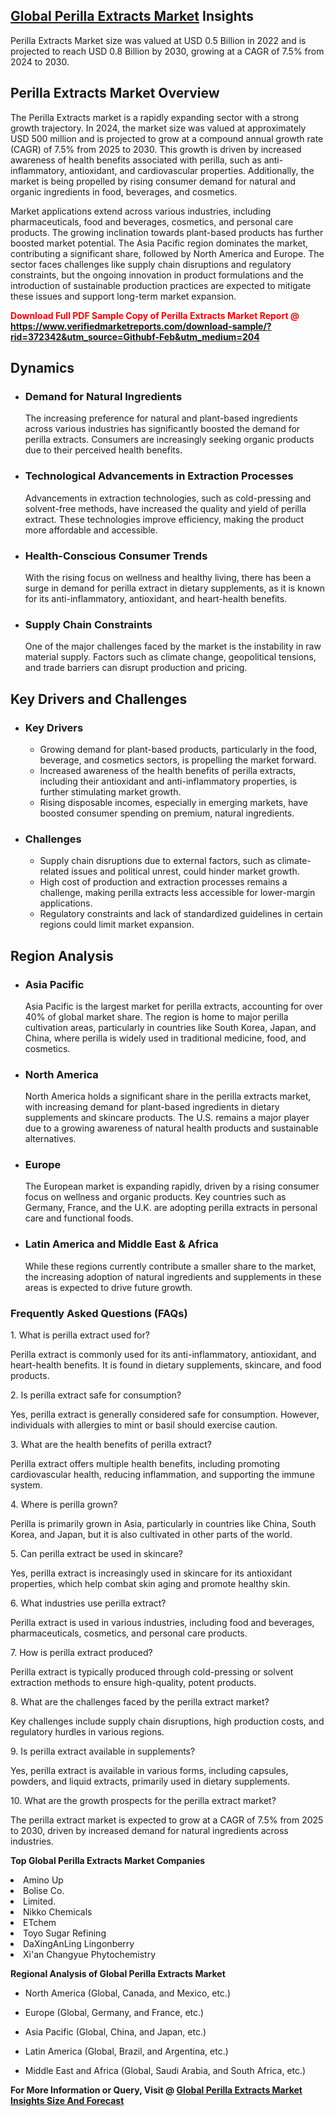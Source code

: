 <h2><a href="https://www.verifiedmarketreports.com/download-sample/?rid=372342&amp;utm_source=Githubf&amp;utm_medium=204" target="_blank">Global Perilla Extracts Market</a> Insights</h2><p>Perilla Extracts Market size was valued at USD 0.5 Billion in 2022 and is projected to reach USD 0.8 Billion by 2030, growing at a CAGR of 7.5% from 2024 to 2030.</p><p> <h2>Perilla Extracts Market Overview</h2> <p>The Perilla Extracts market is a rapidly expanding sector with a strong growth trajectory. In 2024, the market size was valued at approximately USD 500 million and is projected to grow at a compound annual growth rate (CAGR) of 7.5% from 2025 to 2030. This growth is driven by increased awareness of health benefits associated with perilla, such as anti-inflammatory, antioxidant, and cardiovascular properties. Additionally, the market is being propelled by rising consumer demand for natural and organic ingredients in food, beverages, and cosmetics.</p> <p>Market applications extend across various industries, including pharmaceuticals, food and beverages, cosmetics, and personal care products. The growing inclination towards plant-based products has further boosted market potential. The Asia Pacific region dominates the market, contributing a significant share, followed by North America and Europe. The sector faces challenges like supply chain disruptions and regulatory constraints, but the ongoing innovation in product formulations and the introduction of sustainable production practices are expected to mitigate these issues and support long-term market expansion.</p> <p><b><p><span class=""><span style="color: #ff0000;"><strong>Download Full PDF Sample Copy of Perilla Extracts Market Report</strong> @ </span><a href="https://www.verifiedmarketreports.com/download-sample/?rid=372342&amp;utm_source=Githubf-Feb&amp;utm_medium=204" target="_blank">https://www.verifiedmarketreports.com/download-sample/?rid=372342&amp;utm_source=Githubf-Feb&amp;utm_medium=204</a></span></p></b></p> <h2>Dynamics</h2> <ul> <li><h3>Demand for Natural Ingredients</h3> The increasing preference for natural and plant-based ingredients across various industries has significantly boosted the demand for perilla extracts. Consumers are increasingly seeking organic products due to their perceived health benefits.</li> <li><h3>Technological Advancements in Extraction Processes</h3> Advancements in extraction technologies, such as cold-pressing and solvent-free methods, have increased the quality and yield of perilla extract. These technologies improve efficiency, making the product more affordable and accessible.</li> <li><h3>Health-Conscious Consumer Trends</h3> With the rising focus on wellness and healthy living, there has been a surge in demand for perilla extract in dietary supplements, as it is known for its anti-inflammatory, antioxidant, and heart-health benefits.</li> <li><h3>Supply Chain Constraints</h3> One of the major challenges faced by the market is the instability in raw material supply. Factors such as climate change, geopolitical tensions, and trade barriers can disrupt production and pricing.</li> </ul> <h2>Key Drivers and Challenges</h2> <ul> <li><h3>Key Drivers</h3> <ul> <li>Growing demand for plant-based products, particularly in the food, beverage, and cosmetics sectors, is propelling the market forward.</li> <li>Increased awareness of the health benefits of perilla extracts, including their antioxidant and anti-inflammatory properties, is further stimulating market growth.</li> <li>Rising disposable incomes, especially in emerging markets, have boosted consumer spending on premium, natural ingredients.</li> </ul> </li> <li><h3>Challenges</h3> <ul> <li>Supply chain disruptions due to external factors, such as climate-related issues and political unrest, could hinder market growth.</li> <li>High cost of production and extraction processes remains a challenge, making perilla extracts less accessible for lower-margin applications.</li> <li>Regulatory constraints and lack of standardized guidelines in certain regions could limit market expansion.</li> </ul> </li> </ul> <h2>Region Analysis</h2> <ul> <li><h3>Asia Pacific</h3> Asia Pacific is the largest market for perilla extracts, accounting for over 40% of global market share. The region is home to major perilla cultivation areas, particularly in countries like South Korea, Japan, and China, where perilla is widely used in traditional medicine, food, and cosmetics.</li> <li><h3>North America</h3> North America holds a significant share in the perilla extracts market, with increasing demand for plant-based ingredients in dietary supplements and skincare products. The U.S. remains a major player due to a growing awareness of natural health products and sustainable alternatives.</li> <li><h3>Europe</h3> The European market is expanding rapidly, driven by a rising consumer focus on wellness and organic products. Key countries such as Germany, France, and the U.K. are adopting perilla extracts in personal care and functional foods.</li> <li><h3>Latin America and Middle East & Africa</h3> While these regions currently contribute a smaller share to the market, the increasing adoption of natural ingredients and supplements in these areas is expected to drive future growth.</li> </ul> <h3>Frequently Asked Questions (FAQs)</h3> <p>1. What is perilla extract used for?</p> <p>Perilla extract is commonly used for its anti-inflammatory, antioxidant, and heart-health benefits. It is found in dietary supplements, skincare, and food products.</p> <p>2. Is perilla extract safe for consumption?</p> <p>Yes, perilla extract is generally considered safe for consumption. However, individuals with allergies to mint or basil should exercise caution.</p> <p>3. What are the health benefits of perilla extract?</p> <p>Perilla extract offers multiple health benefits, including promoting cardiovascular health, reducing inflammation, and supporting the immune system.</p> <p>4. Where is perilla grown?</p> <p>Perilla is primarily grown in Asia, particularly in countries like China, South Korea, and Japan, but it is also cultivated in other parts of the world.</p> <p>5. Can perilla extract be used in skincare?</p> <p>Yes, perilla extract is increasingly used in skincare for its antioxidant properties, which help combat skin aging and promote healthy skin.</p> <p>6. What industries use perilla extract?</p> <p>Perilla extract is used in various industries, including food and beverages, pharmaceuticals, cosmetics, and personal care products.</p> <p>7. How is perilla extract produced?</p> <p>Perilla extract is typically produced through cold-pressing or solvent extraction methods to ensure high-quality, potent products.</p> <p>8. What are the challenges faced by the perilla extract market?</p> <p>Key challenges include supply chain disruptions, high production costs, and regulatory hurdles in various regions.</p> <p>9. Is perilla extract available in supplements?</p> <p>Yes, perilla extract is available in various forms, including capsules, powders, and liquid extracts, primarily used in dietary supplements.</p> <p>10. What are the growth prospects for the perilla extract market?</p> <p>The perilla extract market is expected to grow at a CAGR of 7.5% from 2025 to 2030, driven by increased demand for natural ingredients across industries.</p> </p><p><strong>Top Global Perilla Extracts Market Companies</strong></p><div data-test-id=""><p><li>Amino Up</li><li> Bolise Co.</li><li> Limited.</li><li> Nikko Chemicals</li><li> ETchem</li><li> Toyo Sugar Refining</li><li> DaXingAnLing Lingonberry</li><li> Xi'an Changyue Phytochemistry</li></p><div><strong>Regional Analysis of&nbsp;Global Perilla Extracts Market</strong></div><ul><li dir="ltr"><p dir="ltr">North America&nbsp;(Global, Canada, and Mexico, etc.)</p></li><li dir="ltr"><p dir="ltr">Europe (Global, Germany, and France, etc.)</p></li><li dir="ltr"><p dir="ltr">Asia Pacific&nbsp;(Global, China, and Japan, etc.)</p></li><li dir="ltr"><p dir="ltr">Latin America&nbsp;(Global, Brazil, and Argentina, etc.)</p></li><li dir="ltr">Middle East and Africa&nbsp;(Global, Saudi Arabia, and South Africa, etc.)</li></ul><p><strong>For More Information or Query, Visit @&nbsp;</strong><strong><a href="https://www.verifiedmarketreports.com/product/perilla-extracts-market/?utm_source=Githubf&amp;utm_medium=204" target="_blank">Global Perilla Extracts Market Insights Size And Forecast</a></strong></p></div>
